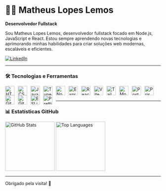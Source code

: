 # 👨‍💻 Matheus Lopes Lemos

**Desenvolvedor Fullstack**

Sou Matheus Lopes Lemos, desenvolvedor fullstack focado em Node.js, JavaScript e React. Estou sempre aprendendo novas tecnologias e aprimorando minhas habilidades para criar soluções web modernas, escaláveis e eficientes.

[![LinkedIn](https://img.shields.io/badge/-LinkedIn-0A66C2?style=flat&logo=linkedin&logoColor=white&link=https://www.linkedin.com/in/matheus-lopes-lemos)](https://www.linkedin.com/in/matheus-lopes-lemos)

---

### 🛠️ Tecnologias e Ferramentas

<img align="left" alt="HTML5" title="HTML5" width="30px" style="padding-right:8px;" src="https://cdn.jsdelivr.net/gh/devicons/devicon/icons/html5/html5-original.svg" />
<img align="left" alt="CSS3" title="CSS3" width="30px" style="padding-right:8px;" src="https://cdn.jsdelivr.net/gh/devicons/devicon/icons/css3/css3-original.svg" />
<img align="left" alt="JavaScript" title="JavaScript" width="30px" style="padding-right:8px;" src="https://cdn.jsdelivr.net/gh/devicons/devicon/icons/javascript/javascript-original.svg" />
<img align="left" alt="TypeScript" title="TypeScript" width="30px" style="padding-right:8px;" src="https://cdn.jsdelivr.net/gh/devicons/devicon/icons/typescript/typescript-original.svg" />
<img align="left" alt="Node.js" title="Node.js" width="30px" style="padding-right:8px;" src="https://cdn.jsdelivr.net/gh/devicons/devicon/icons/nodejs/nodejs-original.svg" />
<img align="left" alt="Express" title="Express" width="30px" style="padding-right:8px;" src="https://cdn.jsdelivr.net/gh/devicons/devicon/icons/express/express-original.svg" />
<img align="left" alt="React" title="React" width="30px" style="padding-right:8px;" src="https://cdn.jsdelivr.net/gh/devicons/devicon/icons/react/react-original.svg" />
<img align="left" alt="Vite" title="Vite" width="30px" style="padding-right:8px;" src="https://vitejs.dev/logo.svg" />
<img align="left" alt="Tailwind CSS" title="Tailwind CSS" width="30px" style="padding-right:8px;" src="https://cdn.jsdelivr.net/gh/devicons/devicon/icons/tailwindcss/tailwindcss-original.svg" />
<img align="left" alt="MongoDB" title="MongoDB" width="30px" style="padding-right:8px;" src="https://cdn.jsdelivr.net/gh/devicons/devicon/icons/mongodb/mongodb-original.svg" />
<img align="left" alt="PostgreSQL" title="PostgreSQL" width="30px" style="padding-right:8px;" src="https://cdn.jsdelivr.net/gh/devicons/devicon/icons/postgresql/postgresql-original.svg" />
<img align="left" alt="Prisma" title="Prisma" width="30px" style="padding-right:8px;" src="https://cdn.jsdelivr.net/gh/devicons/devicon/icons/prisma/prisma-original.svg" />
<img align="left" alt="Git" title="Git" width="30px" style="padding-right:8px;" src="https://cdn.jsdelivr.net/gh/devicons/devicon/icons/git/git-original.svg" />
<img align="left" alt="GitHub" title="GitHub" width="30px" style="padding-right:8px;" src="https://cdn.jsdelivr.net/gh/devicons/devicon/icons/github/github-original.svg" />
<img align="left" alt="ESLint" title="ESLint" width="30px" style="padding-right:8px;" src="https://cdn.jsdelivr.net/gh/devicons/devicon/icons/eslint/eslint-original.svg" />
<img align="left" alt="Prettier" title="Prettier" width="30px" style="padding-right:8px;" src="https://prettier.io/icon.png" />


<br /><br />

---

### 📊 Estatísticas GitHub

<p align="left">
  <img height="160" src="https://github-readme-stats.vercel.app/api?username=MatheusLopesLemos&show_icons=true&theme=tokyonight&include_all_commits=true&count_private=true" alt="GitHub Stats" />
  <img height="160" src="https://github-readme-stats.vercel.app/api/top-langs/?username=MatheusLopesLemos&theme=tokyonight&layout=compact&langs_count=7" alt="Top Languages" />
</p>

---

Obrigado pela visita! 🚀
